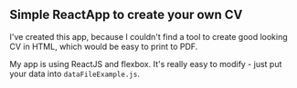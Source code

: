 ## Simple ReactApp to create your own CV

I've created this app, because I couldn't find a tool to create good looking CV in HTML, which would be easy to print to PDF.

My app is using ReactJS and flexbox. It's really easy to modify - just put your data into `dataFileExample.js`.
